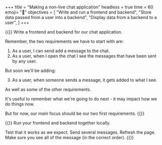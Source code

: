 +++
title = "Making a non-live chat application"
headless = true
time = 60
emoji= "🚧"
objectives = [
    "Write and run a frontend and backend",
    "Store data passed from a user into a backend",
    "Display data from a backend to a user",
]
+++

{{<note type="Exercise">}}
Write a frontend and backend for our chat application.

Remember, the two requirements we have to start with are:
1. As a user, I can send add a message to the chat.
2. As a user, when I open the chat I see the messages that have been sent by any user.

But soon we'll be adding:

3. As a user, when someone sends a message, it gets added to what I see.

As well as some of the other requirements.

It's useful to remember what we're going to do next - it may impact how we do things now.

But for now, our _main_ focus should be our two first requirements.
{{</note>}}

{{<note type="Exercise">}}
Run your frontend and backend together locally.

Test that it works as we expect. Send several messages. Refresh the page. Make sure you see all of the message (in the correct order).
{{</note>}}
